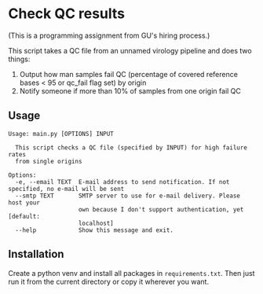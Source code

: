 # Check QC results
(This is a programming assignment from GU's hiring process.)

This script takes a QC file from an unnamed virology pipeline and does two things:

1. Output how man samples fail QC (percentage of covered reference bases < 95 or qc_fail flag set) by origin
2. Notify someone if more than 10% of samples from one origin fail QC

## Usage
```
Usage: main.py [OPTIONS] INPUT

  This script checks a QC file (specified by INPUT) for high failure rates
  from single origins

Options:
  -e, --email TEXT  E-mail address to send notification. If not specified, no e-mail will be sent
  --smtp TEXT       SMTP server to use for e-mail delivery. Please host your
                    own because I don't support authentication, yet  [default:
                    localhost]
  --help            Show this message and exit.
```

## Installation
Create a python venv and install all packages in `requirements.txt`.
Then just run it from the current directory or copy it wherever you want.